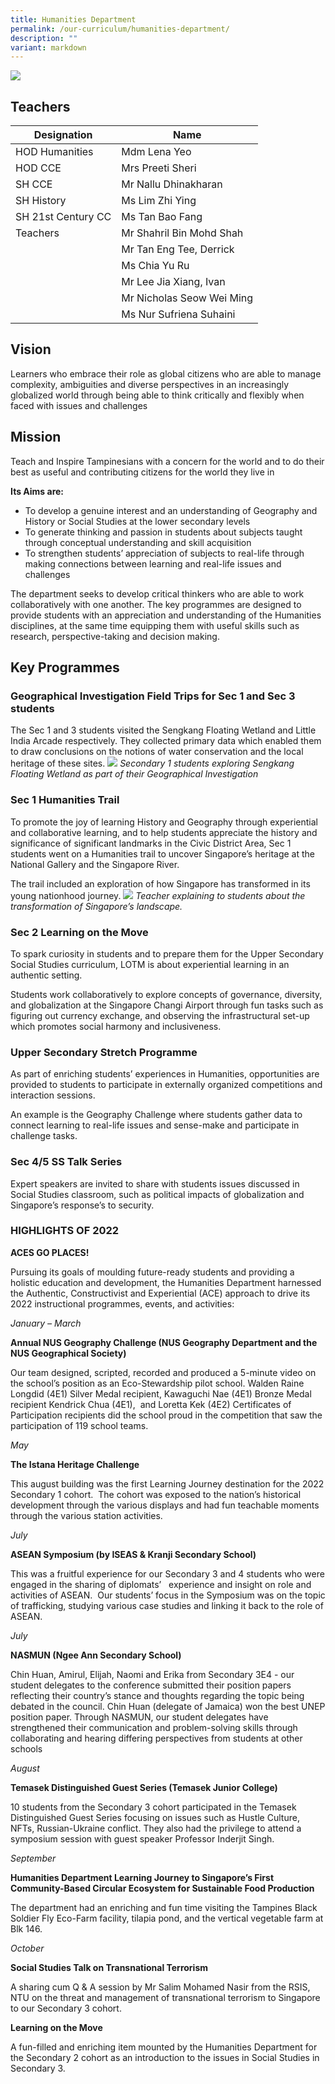 ```yaml
---
title: Humanities Department
permalink: /our-curriculum/humanities-department/
description: ""
variant: markdown
---
```

![](/images/humanities.jpg)

## Teachers

| Designation         | Name                       |
|---------------------|----------------------------|
| HOD Humanities      | Mdm Lena Yeo               |
| HOD CCE             | Mrs Preeti Sheri           |
| SH CCE              | Mr Nallu Dhinakharan       |
| SH History          | Ms Lim Zhi Ying            |
| SH 21st Century CC  | Ms Tan Bao Fang |
| Teachers            | Mr Shahril Bin Mohd Shah   |
|                     | Mr Tan Eng Tee, Derrick    |
|                     | Ms Chia Yu Ru              |
|                     | Mr Lee Jia Xiang, Ivan      |
|                     | Mr Nicholas Seow Wei Ming |
|                     | Ms Nur Sufriena Suhaini |

## Vision
Learners who embrace their role as global citizens who are able to manage complexity, ambiguities and diverse perspectives in an increasingly globalized world through being able to think critically and flexibly when faced with issues and challenges  

## Mission
Teach and Inspire Tampinesians with a concern for the world and to do their best as useful and contributing citizens for the world they live in  
  

**Its Aims are:** 

*   To develop a genuine interest and an understanding of Geography and History or Social Studies at the lower secondary levels
*   To generate thinking and passion in students about subjects taught through conceptual understanding and skill acquisition
*   To strengthen students’ appreciation of subjects to real-life through making connections between learning and real-life issues and challenges 

The department seeks to develop critical thinkers who are able to work collaboratively with one another. The key programmes are designed to provide students with an appreciation and understanding of the Humanities disciplines, at the same time equipping them with useful skills such as research, perspective-taking and decision making.

## Key Programmes
### **Geographical Investigation Field Trips for Sec 1 and Sec 3 students**

The Sec 1 and 3 students visited the Sengkang Floating Wetland and Little India Arcade respectively. They collected primary data which enabled them to draw conclusions on the notions of water conservation and the local heritage of these sites.
![](/images/3-1.jpg)
*Secondary 1 students exploring Sengkang Floating Wetland as part of their Geographical Investigation*
### **Sec 1 Humanities Trail**

To promote the joy of learning History and Geography through experiential and collaborative learning, and to help students appreciate the history and significance of significant landmarks in the Civic District Area, Sec 1 students went on a Humanities trail to uncover Singapore’s heritage at the National Gallery and the Singapore River.

The trail included an exploration of how Singapore has transformed in its young nationhood journey.
![](/images/4-1.jpg)
*Teacher explaining to students about the transformation of Singapore’s landscape.*

### **Sec 2 Learning on the Move**

To spark curiosity in students and to prepare them for the Upper Secondary Social Studies curriculum, LOTM is about experiential learning in an authentic setting.

Students work collaboratively to explore concepts of governance, diversity, and globalization at the Singapore Changi Airport through fun tasks such as figuring out currency exchange, and observing the infrastructural set-up which promotes social harmony and inclusiveness.

### **Upper Secondary Stretch Programme**

As part of enriching students’ experiences in Humanities, opportunities are provided to students to participate in externally organized competitions and interaction sessions.

An example is the Geography Challenge where students gather data to connect learning to real-life issues and sense-make and participate in challenge tasks.

### **Sec 4/5 SS Talk Series**

Expert speakers are invited to share with students issues discussed in Social Studies classroom, such as political impacts of globalization and Singapore’s response’s to security.

### HIGHLIGHTS OF 2022

**ACES GO PLACES!**

Pursuing its goals of moulding future-ready students and providing a holistic education and development, the Humanities Department harnessed the Authentic, Constructivist and Experiential (ACE) approach to drive its 2022 instructional programmes, events, and activities:

_January – March_

**Annual NUS Geography Challenge (NUS Geography Department and the NUS Geographical Society)**

Our team designed, scripted, recorded and produced a 5-minute video on the school’s position as an Eco-Stewardship pilot school. Walden Raine Longdid (4E1) Silver Medal recipient, Kawaguchi Nae (4E1) Bronze Medal recipient Kendrick Chua (4E1),  and Loretta Kek (4E2) Certificates of Participation recipients did the school proud in the competition that saw the participation of 119 school teams.

_May_

**The Istana Heritage Challenge**

This august building was the first Learning Journey destination for the 2022 Secondary 1 cohort.  The cohort was exposed to the nation’s historical development through the various displays and had fun teachable moments through the various station activities.

_July_

**ASEAN Symposium (by ISEAS & Kranji Secondary School)**

This was a fruitful experience for our Secondary 3 and 4 students who were engaged in the sharing of diplomats’   experience and insight on role and activities of ASEAN.  Our students’ focus in the Symposium was on the topic of trafficking, studying various case studies and linking it back to the role of ASEAN.

_July_

**NASMUN (Ngee Ann Secondary School)**

Chin Huan, Amirul, Elijah, Naomi and Erika from Secondary 3E4 - our student delegates to the conference submitted their position papers reflecting their country’s stance and thoughts regarding the topic being debated in the council. Chin Huan (delegate of Jamaica) won the best UNEP position paper. Through NASMUN, our student delegates have strengthened their communication and problem-solving skills through collaborating and hearing differing perspectives from students at other schools

_August_

**Temasek Distinguished Guest Series (Temasek Junior College)**

10 students from the Secondary 3 cohort participated in the Temasek Distinguished Guest Series focusing on issues such as Hustle Culture, NFTs, Russian-Ukraine conflict. They also had the privilege to attend a symposium session with guest speaker Professor Inderjit Singh.

_September_

**Humanities Department Learning Journey to **Singapore’s First Community-Based Circular Ecosystem for Sustainable Food Production****

The department had an enriching and fun time visiting the Tampines Black Soldier Fly Eco-Farm facility, tilapia pond, and the vertical vegetable farm at Blk 146.

_October_

**Social Studies Talk on Transnational Terrorism**

A sharing cum Q & A session by Mr Salim Mohamed Nasir from the RSIS, NTU on the threat and management of transnational terrorism to Singapore to our Secondary 3 cohort.

**Learning on the Move**

A fun-filled and enriching item mounted by the Humanities Department for the Secondary 2 cohort as an introduction to the issues in Social Studies in Secondary 3.